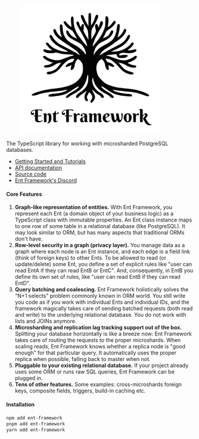 
<div align="left">

<figure><img src="gitbook/.gitbook/assets/logo-berkshire-swash.svg" alt="" width="375"><figcaption></figcaption></figure>

</div>

The TypeScript library for working with microsharded PostgreSQL databases.

* [Getting Started and Tutorials](https://ent-framework.net)
* [API documentation](https://github.com/clickup/ent-framework/blob/master/docs/modules.md)
* [Source code](https://github.com/clickup/ent-framework)
* [Ent Framework's Discord](https://discord.gg/QXvN6VTCKS)

#### Core Features

1. **Graph-like representation of entities.** With Ent Framework, you represent each Ent (a domain object of your business logic) as a TypeScript class with immutable properties. An Ent class instance maps to one row of some table in a relational database (like PostgreSQL). It may look similar to ORM, but has many aspects that traditional ORMs don't have.
2. **Row-level security in a graph (privacy layer).** You manage data as a graph where each node is an Ent instance, and each edge is a field link (think of foreign keys) to other Ents. To be allowed to read (or update/delete) some Ent, you define a set of explicit rules like "user can read EntA if they can read EntB or EntC". And, consequently, in EntB you define its own set of rules, like "user can read EntB if they can read EntD".
3. **Query batching and coalescing.** Ent Framework holistically solves the "N+1 selects" problem commonly known in ORM world. You still write you code as if you work with individual Ents and individual IDs, and the framework magically takes care of sending batched requests (both read and write) to the underlying relational database. You do not work with lists and JOINs anymore.
4. **Microsharding and replication lag tracking support out of the box.** Splitting your database horizontally is like a breeze now: Ent Framework takes care of routing the requests to the proper microshards. When scaling reads, Ent Framework knows whether a replica node is "good enough" for that particular query. It automatically uses the proper replica when possible, falling back to master when not.
5. **Pluggable to your existing relational database.** If your project already uses some ORM or runs raw SQL queries, Ent Framework can be plugged in.
6. **Tens of other features.** Some examples: cross-microshards foreign keys, composite fields, triggers, build-in caching etc.

#### Installation

```
npm add ent-framework
pnpm add ent-framework
yarn add ent-framework
```

<div align="left">

<figure><img src="https://github.com/clickup/ent-framework/actions/workflows/ci.yml/badge.svg?branch=main" alt="" width="188"><figcaption></figcaption></figure>

</div>
